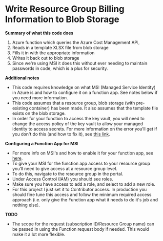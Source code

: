 # Write Resource Group Billing Information to Blob Storage

**Summary of what this code does**
1. Azure function which queries the Azure Cost Management API,
2. Reads in a template XLSX file from blob storage
3. Fills it in with the appropriate information
4. Writes it back out to blob storage
5. Since we're using MSI it does this without ever needing to maintain passwords in code, which is a plus for security.

**Additional notes**
- This code requires knowledge on what MSI (Managed Service Identity) in Azure is and how to configure it on a function app. See notes below if you need more information.
- This code assumes that a resource group, blob storage (with pre-existing container) has been made. It also assumes that the template file exists on the blob storage.
- In order for your function to access the key vault, you will need to change the access policy of the key vault to allow your managed identity to access secrets. For more information on the error you'll get if you don't do this  (and how to fix it), see [this link](https://docs.microsoft.com/en-us/answers/questions/714847/error-the-user-group-or-application-does-not-have.html).

**Configuring a Function App for MSI**
- For more info on MSI's and how to enable it for your function app, see [here](https://docs.microsoft.com/en-us/azure/app-service/overview-managed-identity?tabs=portal%2Chttp).
- To give your MSI for the function app access to your resource group you'll need to give access at a resource group level.
- To do this, navigate to the resource group in the portal.
- Under Access Control (IAM) you should see roles.
- Make sure you have access to add a role, and select to add a new role.
- For this project I just set it to Contributor access. In production you should fine tune this access and follow the minimum required access approach (i.e. only give the Function app what it needs to do it's job and nothing else).

**TODO**
- The scope for the request (subscription ID/Resource Group name) can be passed in using the Function request body if needed. This would make it a lot more flexible.